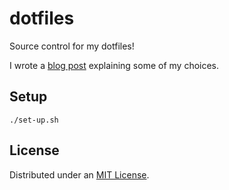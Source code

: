 # dotfiles

Source control for my dotfiles!

I wrote a [blog post](https://blairnangle.com/blog/dotfiles) explaining some of my choices.

## Setup

```shell
./set-up.sh
```

## License

Distributed under an [MIT License](./LICENSE).
